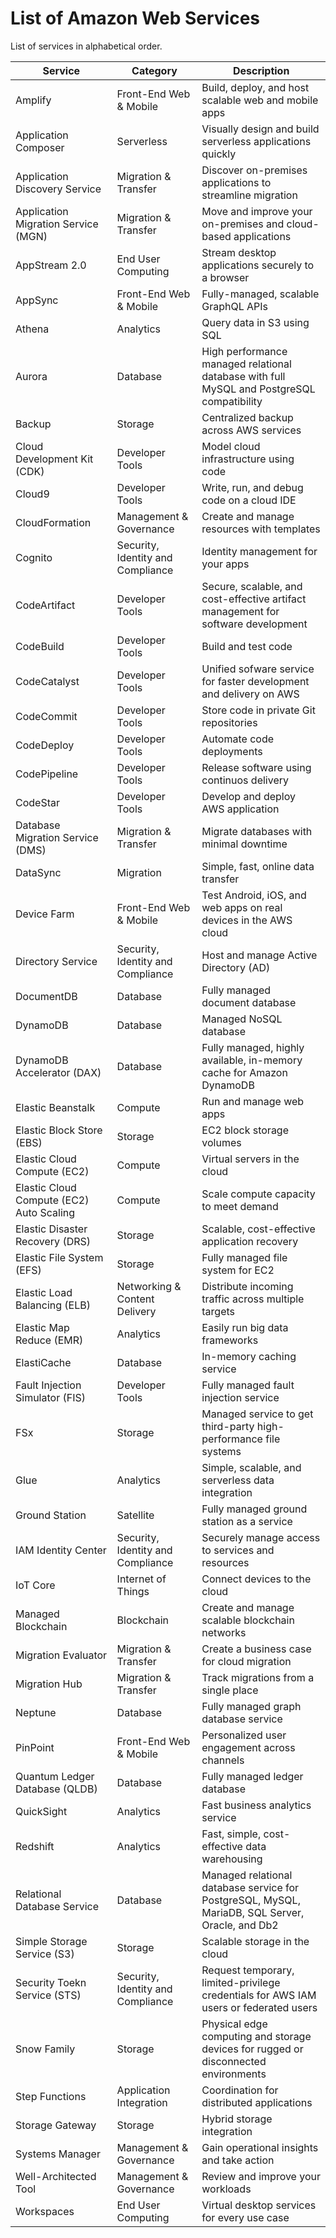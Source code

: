 # List of Amazon Web Services

List of services in alphabetical order.

| Service | Category | Description |
| - | - | - |
| Amplify | Front-End Web & Mobile | Build, deploy, and host scalable web and mobile apps |
| Application Composer | Serverless | Visually design and build serverless applications quickly |
| Application Discovery Service | Migration & Transfer | Discover on-premises applications to streamline migration |
| Application Migration Service (MGN) | Migration & Transfer | Move and improve your on-premises and cloud-based applications |
| AppStream 2.0 | End User Computing | Stream desktop applications securely to a browser |
| AppSync | Front-End Web & Mobile | Fully-managed, scalable GraphQL APIs |
| Athena | Analytics | Query data in S3 using SQL | 
| Aurora | Database | High performance managed relational database with full MySQL and PostgreSQL compatibility |
| Backup | Storage | Centralized backup across AWS services |
| Cloud Development Kit (CDK) | Developer Tools | Model cloud infrastructure using code |
| Cloud9 | Developer Tools | Write, run, and debug code on a cloud IDE |
| CloudFormation | Management & Governance | Create and manage resources with templates |
| Cognito | Security, Identity and Compliance | Identity management for your apps |
| CodeArtifact | Developer Tools | Secure, scalable, and cost-effective artifact management for software development |
| CodeBuild | Developer Tools | Build and test code |
| CodeCatalyst | Developer Tools | Unified sofware service for faster development and delivery on AWS |
| CodeCommit | Developer Tools | Store code in private Git repositories |
| CodeDeploy | Developer Tools | Automate code deployments |
| CodePipeline | Developer Tools | Release software using continuos delivery |
| CodeStar | Developer Tools | Develop and deploy AWS application |
| Database Migration Service (DMS) | Migration & Transfer | Migrate databases with minimal downtime |
| DataSync | Migration| Simple, fast, online data transfer |
| Device Farm | Front-End Web & Mobile | Test Android, iOS, and web apps on real devices in the AWS cloud |
| Directory Service | Security, Identity and Compliance | Host and manage Active Directory (AD) |
| DocumentDB | Database | Fully managed document database |
| DynamoDB | Database | Managed NoSQL database |
| DynamoDB Accelerator (DAX) | Database | Fully managed, highly available, in-memory cache for Amazon DynamoDB |
| Elastic Beanstalk | Compute | Run and manage web apps |
| Elastic Block Store (EBS) | Storage | EC2 block storage volumes |
| Elastic Cloud Compute (EC2) | Compute | Virtual servers in the cloud |
| Elastic Cloud Compute (EC2) Auto Scaling | Compute | Scale compute capacity to meet demand |
| Elastic Disaster Recovery (DRS) | Storage | Scalable, cost-effective application recovery |
| Elastic File System (EFS) | Storage | Fully managed file system for EC2 |
| Elastic Load Balancing (ELB) | Networking & Content Delivery | Distribute incoming traffic across multiple targets |
| Elastic Map Reduce (EMR) | Analytics | Easily run big data frameworks |
| ElastiCache | Database | In-memory caching service | 
| Fault Injection Simulator (FIS) | Developer Tools | Fully managed fault injection service |
| FSx | Storage | Managed service to get third-party high-performance file systems |
| Glue | Analytics | Simple, scalable, and serverless data integration |
| Ground Station | Satellite | Fully managed ground station as a service |
| IAM Identity Center | Security, Identity and Compliance | Securely manage access to services and resources |
| IoT Core | Internet of Things | Connect devices to the cloud |
| Managed Blockchain | Blockchain | Create and manage scalable blockchain networks |
| Migration Evaluator | Migration & Transfer | Create a business case for cloud migration |
| Migration Hub | Migration & Transfer | Track migrations from a single place |
| Neptune | Database | Fully managed graph database service |
| PinPoint | Front-End Web & Mobile | Personalized user engagement across channels |
| Quantum Ledger Database (QLDB) | Database | Fully managed ledger database |
| QuickSight | Analytics | Fast business analytics service |
| Redshift | Analytics | Fast, simple, cost-effective data warehousing | 
| Relational Database Service | Database | Managed relational database service for PostgreSQL, MySQL, MariaDB, SQL Server, Oracle, and Db2 |
| Simple Storage Service (S3) | Storage | Scalable storage in the cloud |
| Security Toekn Service (STS) | Security, Identity and Compliance | Request temporary, limited-privilege credentials for AWS IAM users or federated users |
| Snow Family | Storage | Physical edge computing and storage devices for rugged or disconnected environments |
| Step Functions | Application Integration | Coordination for distributed applications |
| Storage Gateway | Storage | Hybrid storage integration |
| Systems Manager | Management & Governance | Gain operational insights and take action |
| Well-Architected Tool | Management & Governance | Review and improve your workloads | 
| Workspaces | End User Computing | Virtual desktop services for every use case |